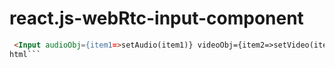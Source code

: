 # react.js-webRtc-input-component



```html
 <Input audioObj={item1=>setAudio(item1)} videoObj={item2=>setVideo(item2)}/>
html```



